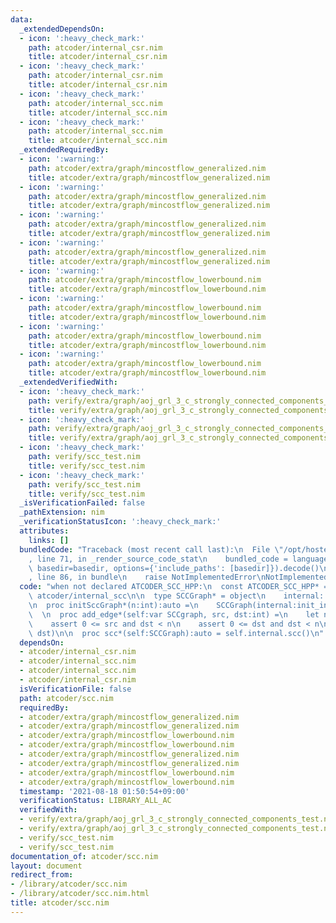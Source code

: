 ```yaml
---
data:
  _extendedDependsOn:
  - icon: ':heavy_check_mark:'
    path: atcoder/internal_csr.nim
    title: atcoder/internal_csr.nim
  - icon: ':heavy_check_mark:'
    path: atcoder/internal_csr.nim
    title: atcoder/internal_csr.nim
  - icon: ':heavy_check_mark:'
    path: atcoder/internal_scc.nim
    title: atcoder/internal_scc.nim
  - icon: ':heavy_check_mark:'
    path: atcoder/internal_scc.nim
    title: atcoder/internal_scc.nim
  _extendedRequiredBy:
  - icon: ':warning:'
    path: atcoder/extra/graph/mincostflow_generalized.nim
    title: atcoder/extra/graph/mincostflow_generalized.nim
  - icon: ':warning:'
    path: atcoder/extra/graph/mincostflow_generalized.nim
    title: atcoder/extra/graph/mincostflow_generalized.nim
  - icon: ':warning:'
    path: atcoder/extra/graph/mincostflow_generalized.nim
    title: atcoder/extra/graph/mincostflow_generalized.nim
  - icon: ':warning:'
    path: atcoder/extra/graph/mincostflow_generalized.nim
    title: atcoder/extra/graph/mincostflow_generalized.nim
  - icon: ':warning:'
    path: atcoder/extra/graph/mincostflow_lowerbound.nim
    title: atcoder/extra/graph/mincostflow_lowerbound.nim
  - icon: ':warning:'
    path: atcoder/extra/graph/mincostflow_lowerbound.nim
    title: atcoder/extra/graph/mincostflow_lowerbound.nim
  - icon: ':warning:'
    path: atcoder/extra/graph/mincostflow_lowerbound.nim
    title: atcoder/extra/graph/mincostflow_lowerbound.nim
  - icon: ':warning:'
    path: atcoder/extra/graph/mincostflow_lowerbound.nim
    title: atcoder/extra/graph/mincostflow_lowerbound.nim
  _extendedVerifiedWith:
  - icon: ':heavy_check_mark:'
    path: verify/extra/graph/aoj_grl_3_c_strongly_connected_components_test.nim
    title: verify/extra/graph/aoj_grl_3_c_strongly_connected_components_test.nim
  - icon: ':heavy_check_mark:'
    path: verify/extra/graph/aoj_grl_3_c_strongly_connected_components_test.nim
    title: verify/extra/graph/aoj_grl_3_c_strongly_connected_components_test.nim
  - icon: ':heavy_check_mark:'
    path: verify/scc_test.nim
    title: verify/scc_test.nim
  - icon: ':heavy_check_mark:'
    path: verify/scc_test.nim
    title: verify/scc_test.nim
  _isVerificationFailed: false
  _pathExtension: nim
  _verificationStatusIcon: ':heavy_check_mark:'
  attributes:
    links: []
  bundledCode: "Traceback (most recent call last):\n  File \"/opt/hostedtoolcache/Python/3.10.1/x64/lib/python3.10/site-packages/onlinejudge_verify/documentation/build.py\"\
    , line 71, in _render_source_code_stat\n    bundled_code = language.bundle(stat.path,\
    \ basedir=basedir, options={'include_paths': [basedir]}).decode()\n  File \"/opt/hostedtoolcache/Python/3.10.1/x64/lib/python3.10/site-packages/onlinejudge_verify/languages/nim.py\"\
    , line 86, in bundle\n    raise NotImplementedError\nNotImplementedError\n"
  code: "when not declared ATCODER_SCC_HPP:\n  const ATCODER_SCC_HPP* = 1\n\n  import\
    \ atcoder/internal_scc\n\n  type SCCGraph* = object\n    internal: internal_scc_graph\n\
    \n  proc initSccGraph*(n:int):auto =\n    SCCGraph(internal:init_internal_scc_graph(n))\n\
    \  \n  proc add_edge*(self:var SCCgraph, src, dst:int) =\n    let n = self.internal.num_vertices()\n\
    \    assert 0 <= src and dst < n\n    assert 0 <= dst and dst < n\n    self.internal.add_edge(src,\
    \ dst)\n\n  proc scc*(self:SCCGraph):auto = self.internal.scc()\n"
  dependsOn:
  - atcoder/internal_csr.nim
  - atcoder/internal_scc.nim
  - atcoder/internal_scc.nim
  - atcoder/internal_csr.nim
  isVerificationFile: false
  path: atcoder/scc.nim
  requiredBy:
  - atcoder/extra/graph/mincostflow_generalized.nim
  - atcoder/extra/graph/mincostflow_generalized.nim
  - atcoder/extra/graph/mincostflow_lowerbound.nim
  - atcoder/extra/graph/mincostflow_lowerbound.nim
  - atcoder/extra/graph/mincostflow_generalized.nim
  - atcoder/extra/graph/mincostflow_generalized.nim
  - atcoder/extra/graph/mincostflow_lowerbound.nim
  - atcoder/extra/graph/mincostflow_lowerbound.nim
  timestamp: '2021-08-18 01:50:54+09:00'
  verificationStatus: LIBRARY_ALL_AC
  verifiedWith:
  - verify/extra/graph/aoj_grl_3_c_strongly_connected_components_test.nim
  - verify/extra/graph/aoj_grl_3_c_strongly_connected_components_test.nim
  - verify/scc_test.nim
  - verify/scc_test.nim
documentation_of: atcoder/scc.nim
layout: document
redirect_from:
- /library/atcoder/scc.nim
- /library/atcoder/scc.nim.html
title: atcoder/scc.nim
---
```

